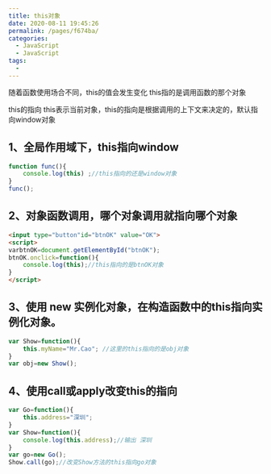 ```yaml
---
title: this对象
date: 2020-08-11 19:45:26
permalink: /pages/f674ba/
categories: 
  - JavaScript
  - JavaScript
tags: 
  - 
---
```



随着函数使用场合不同，this的值会发生变化
this指的是调用函数的那个对象


this的指向
this表示当前对象，this的指向是根据调用的上下文来决定的，默认指向window对象

## 1、全局作用域下，this指向window


```js
function func(){
    console.log(this) ;//this指向的还是window对象
}
func();
```


## 2、对象函数调用，哪个对象调用就指向哪个对象


```html
<input type="button"id="btnOK" value="OK">
<script>
varbtnOK=document.getElementById("btnOK");
btnOK.onclick=function(){
    console.log(this);//this指向的是btnOK对象
}
</script>
```


## 3、使用 new 实例化对象，在构造函数中的this指向实例化对象。

```js
var Show=function(){
    this.myName="Mr.Cao"; //这里的this指向的是obj对象
}
var obj=new Show();

```

## 4、使用call或apply改变this的指向


```js
var Go=function(){
    this.address="深圳";
}
var Show=function(){
    console.log(this.address);//输出 深圳
}
var go=new Go();
Show.call(go);//改变Show方法的this指向go对象
```
